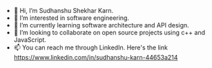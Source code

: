 - 👋 Hi, I’m Sudhanshu Shekhar Karn.
- 👀 I’m interested in software engineering.
- 🌱 I’m currently learning software architecture and API design.
- 💞️ I’m looking to collaborate on open source projects using c++ and JavaScript.
- 📫 You can reach me through LinkedIn. Here's the link https://www.linkedin.com/in/sudhanshu-karn-44653a214

